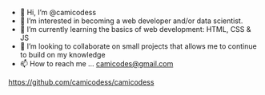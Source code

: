 - 👋 Hi, I’m @camicodess
- 👀 I’m interested in becoming a web developer and/or data scientist. 
- 🌱 I’m currently learning the basics of web development: HTML, CSS & JS
- 💞️ I’m looking to collaborate on small projects that allows me to continue to build on my knowledge
- 📫 How to reach me ... camicodes@gmail.com

<!---
camicodess/camicodess is a ✨ special ✨ repository because its `README.md` (this file) appears on your GitHub profile.
You can click the Preview link to take a look at your changes.
--->
https://github.com/camicodess/camicodess
